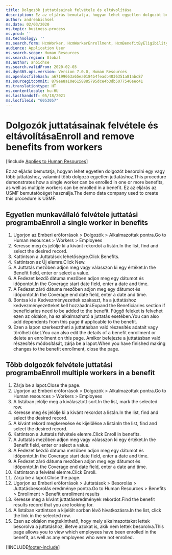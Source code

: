 ```yaml
---
title: Dolgozók juttatásainak felvétele és eltávolítása
description: Ez az eljárás bemutatja, hogyan lehet egyetlen dolgozót besorolni egy vagy több juttatáshoz, valamint több dolgozó egyetlen juttatáshoz.
author: andreabichsel
ms.date: 02/03/2020
ms.topic: business-process
ms.prod: ''
ms.technology: ''
ms.search.form: HcmWorker, HcmWorkerEnrollment, HcmBenefitByEligibilityLookup, HcmMassBenefitEnrollment, HcmBenefitLookup, HcmMassBenefitEnrollmentResults, BenefitWorkspace, HcmBenefitSummaryPart
audience: Application User
ms.search.scope: Human Resources
ms.search.region: Global
ms.author: anbichse
ms.search.validFrom: 2020-02-03
ms.dyn365.ops.version: Version 7.0.0, Human Resources
ms.openlocfilehash: a67199663a65ea0184b4feadb4036351a81abc87
ms.sourcegitcommit: 879ee8a10e6158885795dce4b3db5077540eec41
ms.translationtype: HT
ms.contentlocale: hu-HU
ms.lasthandoff: 05/18/2021
ms.locfileid: "6053057"
---
```

# <a name="enroll-and-remove-benefits-from-workers"></a><span data-ttu-id="8cd9c-103">Dolgozók juttatásainak felvétele és eltávolítása</span><span class="sxs-lookup"><span data-stu-id="8cd9c-103">Enroll and remove benefits from workers</span></span>

[!include [Applies to Human Resources](../includes/applies-to-hr.md)]



<span data-ttu-id="8cd9c-104">Ez az eljárás bemutatja, hogyan lehet egyetlen dolgozót besorolni egy vagy több juttatáshoz, valamint több dolgozó egyetlen juttatáshoz.</span><span class="sxs-lookup"><span data-stu-id="8cd9c-104">This procedure demonstrates how a single worker can be enrolled in one or more benefits, as well as multiple workers can be enrolled in a benefit.</span></span> <span data-ttu-id="8cd9c-105">Ez az eljárás az USMF bemutatócéget használja.</span><span class="sxs-lookup"><span data-stu-id="8cd9c-105">The demo data company used to create this procedure is USMF.</span></span>


## <a name="enroll-a-single-worker-in-benefits"></a><span data-ttu-id="8cd9c-106">Egyetlen munkavállaló felvétele juttatási programba</span><span class="sxs-lookup"><span data-stu-id="8cd9c-106">Enroll a single worker in benefits</span></span>
1. <span data-ttu-id="8cd9c-107">Ugorjon az Emberi erőforrások > Dolgozók > Alkalmazottak pontra.</span><span class="sxs-lookup"><span data-stu-id="8cd9c-107">Go to Human resources > Workers > Employees</span></span>
2. <span data-ttu-id="8cd9c-108">Keresse meg és jelölje ki a kívánt rekordot a listán.</span><span class="sxs-lookup"><span data-stu-id="8cd9c-108">In the list, find and select the desired record.</span></span>
3. <span data-ttu-id="8cd9c-109">Kattintson a Juttatások lehetőségre.</span><span class="sxs-lookup"><span data-stu-id="8cd9c-109">Click Benefits.</span></span>
4. <span data-ttu-id="8cd9c-110">Kattintson az Új elemre.</span><span class="sxs-lookup"><span data-stu-id="8cd9c-110">Click New.</span></span>
5. <span data-ttu-id="8cd9c-111">A Juttatás mezőben adjon meg vagy válasszon ki egy értéket.</span><span class="sxs-lookup"><span data-stu-id="8cd9c-111">In the Benefit field, enter or select a value.</span></span>
6. <span data-ttu-id="8cd9c-112">A Fedezet kezdő dátuma mezőben adjon meg egy dátumot és időpontot.</span><span class="sxs-lookup"><span data-stu-id="8cd9c-112">In the Coverage start date field, enter a date and time.</span></span>
7. <span data-ttu-id="8cd9c-113">A Fedezet záró dátuma mezőben adjon meg egy dátumot és időpontot.</span><span class="sxs-lookup"><span data-stu-id="8cd9c-113">In the Coverage end date field, enter a date and time.</span></span>
8. <span data-ttu-id="8cd9c-114">Bontsa ki a Kedvezményezettek szakaszt, ha a juttatáshoz kedvezményezetteket kell hozzáadni.</span><span class="sxs-lookup"><span data-stu-id="8cd9c-114">Expand the Beneficiaries section if beneficiaries need to be added to the benefit.</span></span> <span data-ttu-id="8cd9c-115">Függő feleket is felvehet ezen az oldalon, ha ez alkalmazható a juttatás esetében.</span><span class="sxs-lookup"><span data-stu-id="8cd9c-115">You can also add dependents from this page if applicable to the benefit.</span></span>
9. <span data-ttu-id="8cd9c-116">Ezen a lapon szerkesztheti a juttatásban való részesítés adatait vagy törölheti őket.</span><span class="sxs-lookup"><span data-stu-id="8cd9c-116">You can also edit the details of a benefit enrollment or delete an enrollment on this page.</span></span> <span data-ttu-id="8cd9c-117">Amikor befejezte a juttatásban való részesítés módosítását, zárja be a lapot.</span><span class="sxs-lookup"><span data-stu-id="8cd9c-117">When you have finished making changes to the benefit enrollment, close the page.</span></span>

## <a name="enroll-multiple-workers-in-a-benefit"></a><span data-ttu-id="8cd9c-118">Több dolgozók felvétele juttatási programba</span><span class="sxs-lookup"><span data-stu-id="8cd9c-118">Enroll multiple workers in a benefit</span></span>
1. <span data-ttu-id="8cd9c-119">Zárja be a lapot.</span><span class="sxs-lookup"><span data-stu-id="8cd9c-119">Close the page.</span></span>
2. <span data-ttu-id="8cd9c-120">Ugorjon az Emberi erőforrások > Dolgozók > Alkalmazottak pontra.</span><span class="sxs-lookup"><span data-stu-id="8cd9c-120">Go to Human resources > Workers > Employees</span></span>
3. <span data-ttu-id="8cd9c-121">A listában jelölje meg a kiválasztott sort.</span><span class="sxs-lookup"><span data-stu-id="8cd9c-121">In the list, mark the selected row.</span></span>
4. <span data-ttu-id="8cd9c-122">Keresse meg és jelölje ki a kívánt rekordot a listán.</span><span class="sxs-lookup"><span data-stu-id="8cd9c-122">In the list, find and select the desired record.</span></span>
5. <span data-ttu-id="8cd9c-123">A kívánt rekord megkeresése és kijelölése a listán</span><span class="sxs-lookup"><span data-stu-id="8cd9c-123">In the list, find and select the desired record.</span></span>
6. <span data-ttu-id="8cd9c-124">Kattintson a Juttatás felvétele elemre.</span><span class="sxs-lookup"><span data-stu-id="8cd9c-124">Click Enroll in benefits.</span></span>
7. <span data-ttu-id="8cd9c-125">A Juttatás mezőben adjon meg vagy válasszon ki egy értéket.</span><span class="sxs-lookup"><span data-stu-id="8cd9c-125">In the Benefit field, enter or select a value.</span></span>
8. <span data-ttu-id="8cd9c-126">A Fedezet kezdő dátuma mezőben adjon meg egy dátumot és időpontot.</span><span class="sxs-lookup"><span data-stu-id="8cd9c-126">In the Coverage start date field, enter a date and time.</span></span>
9. <span data-ttu-id="8cd9c-127">A Fedezet záró dátuma mezőben adjon meg egy dátumot és időpontot.</span><span class="sxs-lookup"><span data-stu-id="8cd9c-127">In the Coverage end date field, enter a date and time.</span></span>
10. <span data-ttu-id="8cd9c-128">Kattintson a felvétel elemre.</span><span class="sxs-lookup"><span data-stu-id="8cd9c-128">Click Enroll.</span></span>
11. <span data-ttu-id="8cd9c-129">Zárja be a lapot.</span><span class="sxs-lookup"><span data-stu-id="8cd9c-129">Close the page.</span></span>
12. <span data-ttu-id="8cd9c-130">Ugorjon az Emberi erőforrások > Juttatások > Besorolás > Juttatásbesorolás eredménye pontra.</span><span class="sxs-lookup"><span data-stu-id="8cd9c-130">Go to Human Resources > Benefits > Enrollment > Benefit enrollment results</span></span>
13. <span data-ttu-id="8cd9c-131">Keresse meg a kívánt juttatáseredmények rekordot.</span><span class="sxs-lookup"><span data-stu-id="8cd9c-131">Find the benefit results record that you are looking for.</span></span>
14. <span data-ttu-id="8cd9c-132">A listában kattintson a kijelölt sorban lévő hivatkozásra.</span><span class="sxs-lookup"><span data-stu-id="8cd9c-132">In the list, click the link in the selected row.</span></span>
15. <span data-ttu-id="8cd9c-133">Ezen az oldalon megtekinthető, hogy mely alkalmazottakat lettek besorolva a juttatáshoz, illetve azokat is, akik nem lettek besorolva.</span><span class="sxs-lookup"><span data-stu-id="8cd9c-133">This page allows you to view which employees have been enrolled in the benefit, as well as any employees who were not enrolled.</span></span>



[!INCLUDE[footer-include](../includes/footer-banner.md)]